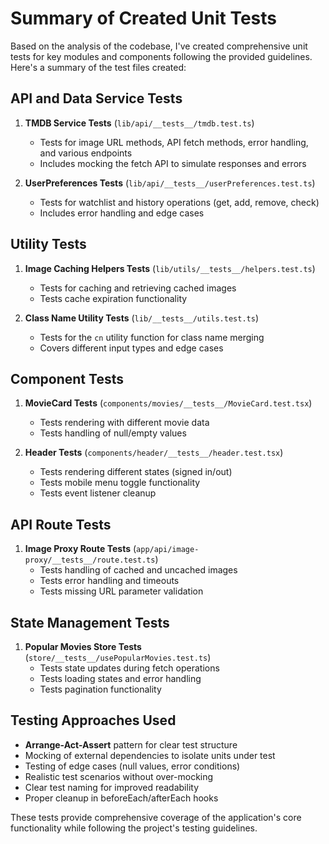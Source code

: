 # Summary of Created Unit Tests

Based on the analysis of the codebase, I've created comprehensive unit tests for key modules and components following the provided guidelines. Here's a summary of the test files created:

## API and Data Service Tests

1. **TMDB Service Tests** (`lib/api/__tests__/tmdb.test.ts`)

   - Tests for image URL methods, API fetch methods, error handling, and various endpoints
   - Includes mocking the fetch API to simulate responses and errors

2. **UserPreferences Tests** (`lib/api/__tests__/userPreferences.test.ts`)
   - Tests for watchlist and history operations (get, add, remove, check)
   - Includes error handling and edge cases

## Utility Tests

1. **Image Caching Helpers Tests** (`lib/utils/__tests__/helpers.test.ts`)

   - Tests for caching and retrieving cached images
   - Tests cache expiration functionality

2. **Class Name Utility Tests** (`lib/__tests__/utils.test.ts`)
   - Tests for the `cn` utility function for class name merging
   - Covers different input types and edge cases

## Component Tests

1. **MovieCard Tests** (`components/movies/__tests__/MovieCard.test.tsx`)

   - Tests rendering with different movie data
   - Tests handling of null/empty values

2. **Header Tests** (`components/header/__tests__/header.test.tsx`)
   - Tests rendering different states (signed in/out)
   - Tests mobile menu toggle functionality
   - Tests event listener cleanup

## API Route Tests

1. **Image Proxy Route Tests** (`app/api/image-proxy/__tests__/route.test.ts`)
   - Tests handling of cached and uncached images
   - Tests error handling and timeouts
   - Tests missing URL parameter validation

## State Management Tests

1. **Popular Movies Store Tests** (`store/__tests__/usePopularMovies.test.ts`)
   - Tests state updates during fetch operations
   - Tests loading states and error handling
   - Tests pagination functionality

## Testing Approaches Used

- **Arrange-Act-Assert** pattern for clear test structure
- Mocking of external dependencies to isolate units under test
- Testing of edge cases (null values, error conditions)
- Realistic test scenarios without over-mocking
- Clear test naming for improved readability
- Proper cleanup in beforeEach/afterEach hooks

These tests provide comprehensive coverage of the application's core functionality while following the project's testing guidelines.
